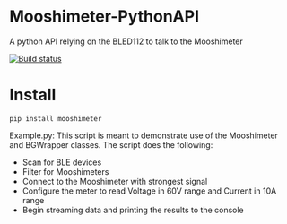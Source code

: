 # Mooshimeter-PythonAPI
A python API relying on the BLED112 to talk to the Mooshimeter

[![Build status](https://ci.appveyor.com/api/projects/status/5ajjxonexbaqsu6c/branch/master?svg=true)](https://ci.appveyor.com/project/spyoungtech/mooshimeter-pythonapi/branch/master)


# Install

```
pip install mooshimeter
```


Example.py:
This script is meant to demonstrate use of the Mooshimeter and BGWrapper classes.
The script does the following:
- Scan for BLE devices
- Filter for Mooshimeters
- Connect to the Mooshimeter with strongest signal
- Configure the meter to read Voltage in 60V range and Current in 10A range
- Begin streaming data and printing the results to the console

